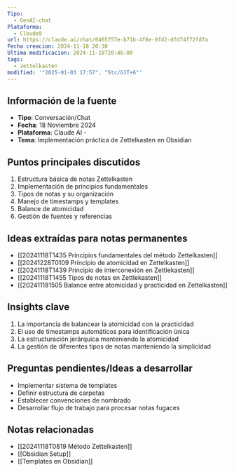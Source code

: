 ```yaml
---
Tipo:
  - GenAI-chat
Plataforma:
  - Cloude9
url: https://claude.ai/chat/0465757e-b71b-4f6e-9fd2-dfd74f72fd7a
Fecha creacion: 2024-11-18 20:30
Ultima modificacion: 2024-11-18T20:46:00
tags:
  - zettelkasten
modified: '"2025-01-03 17:57", "5tc/G1T+6"'
---
```

## Información de la fuente
- **Tipo**: Conversación/Chat 
- **Fecha**: 18 Noviembre 2024 
- **Plataforma**: Claude AI -
- **Tema**: Implementación práctica de Zettelkasten en Obsidian

## Puntos principales discutidos
1. Estructura básica de notas Zettelkasten
2. Implementación de principios fundamentales
3. Tipos de notas y su organización
4. Manejo de timestamps y templates
5. Balance de atomicidad
6. Gestión de fuentes y referencias

## Ideas extraídas para notas permanentes
- [[20241118T1435 Principios fundamentales del método Zettelkasten]]
- [[20241228T0109 Principio de atomicidad en Zettelkasten]]
- [[20241118T1439 Principio de interconexión en Zettlekasten]]
- [[20241118T1455 Tipos de notas en Zettlekasten]]
- [[202411181505 Balance entre atomicidad y practicidad en Zettelkasten]]

## Insights clave
1. La importancia de balancear la atomicidad con la practicidad
2. El uso de timestamps automáticos para identificación única
3. La estructuración jerárquica manteniendo la atomicidad
4. La gestión de diferentes tipos de notas manteniendo la simplicidad

## Preguntas pendientes/Ideas a desarrollar
- Implementar sistema de templates
-  Definir estructura de carpetas
- Establecer convenciones de nombrado
- Desarrollar flujo de trabajo para procesar notas fugaces

## Notas relacionadas
- [[20241118T0819 Método Zettelkasten]]
- [[Obsidian Setup]]
- [[Templates en Obsidian]]
